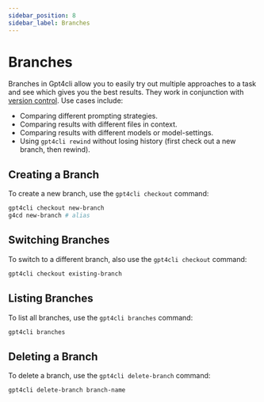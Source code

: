 ```yaml
---
sidebar_position: 8
sidebar_label: Branches
---
```


# Branches

Branches in Gpt4cli allow you to easily try out multiple approaches to a task and see which gives you the best results. They work in conjunction with [version control](./version-control.md). Use cases include:

- Comparing different prompting strategies.
- Comparing results with different files in context.
- Comparing results with different models or model-settings.
- Using `gpt4cli rewind` without losing history (first check out a new branch, then rewind).

## Creating a Branch

To create a new branch, use the `gpt4cli checkout` command:

```bash
gpt4cli checkout new-branch
g4cd new-branch # alias
```

## Switching Branches

To switch to a different branch, also use the `gpt4cli checkout` command:

```bash
gpt4cli checkout existing-branch
```

## Listing Branches

To list all branches, use the `gpt4cli branches` command:

```bash
gpt4cli branches
```

## Deleting a Branch

To delete a branch, use the `gpt4cli delete-branch` command:

```bash
gpt4cli delete-branch branch-name
```
